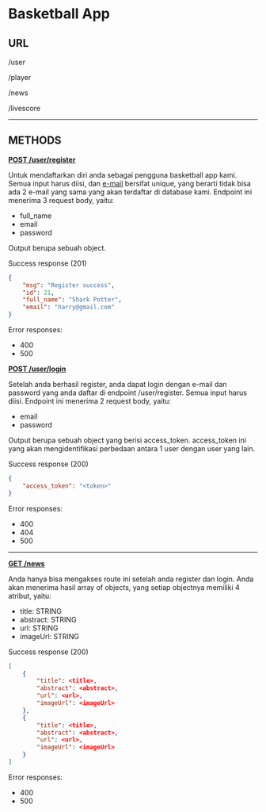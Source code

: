 # Basketball App

## URL

/user

/player

/news

/livescore

---

## METHODS

<b><u>POST /user/register</u></b>

Untuk mendaftarkan diri anda sebagai pengguna basketball app kami. Semua input harus diisi, dan <u>e-mail</u> bersifat unique, yang berarti tidak bisa ada 2 e-mail yang sama yang akan terdaftar di database kami. Endpoint ini menerima 3 request body, yaitu:

- full_name
- email
- password

Output berupa sebuah object.

Success response (201)

```json
{
    "msg": "Register success",
    "id": 21,
    "full_name": "Shark Potter",
    "email": "harry@gmail.com"
}
```

Error responses:

- 400
- 500

<b><u>POST /user/login</u></b>

Setelah anda berhasil register, anda dapat login dengan e-mail dan password yang anda daftar di endpoint /user/register. Semua input harus diisi. Endpoint ini menerima 2 request body, yaitu:

- email
- password

Output berupa sebuah object yang berisi access_token. access_token ini yang akan mengidentifikasi perbedaan antara 1 user dengan user yang lain.

Success response (200)

```json
{
    "access_token": "<token>"
}
```

Error responses:

- 400
- 404
- 500

---

<b><u>GET /news</u></b>

Anda hanya bisa mengakses route ini setelah anda register dan login. Anda akan menerima hasil array of objects, yang setiap objectnya memiliki 4 atribut, yaitu:

- title: STRING
- abstract: STRING
- url: STRING
- imageUrl: STRING

Success response (200)
```json
[
    {
        "title": <title>,
        "abstract": <abstract>,
        "url": <url>,
        "imageUrl": <imageUrl>
    },
    {
        "title": <title>,
        "abstract": <abstract>,
        "url": <url>,
        "imageUrl": <imageUrl>
    }
]
```

Error responses: 

- 400
- 500